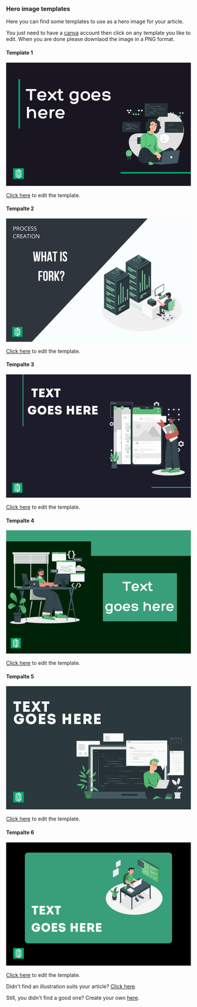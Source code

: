 ### Hero image templates
Here you can find some templates to use as a hero image for your article.

You just need to have a [canva](https://www.canva.com/) account then click on any template you like to edit. When you are done please downlaod the image in a PNG format.

#### Template 1

![Template 1](https://github.com/ahmadmardeni1/Canva/blob/main/Template%201.png)

[Click here](https://www.canva.com/design/DAEZxNJY7ro/cSBuYOb2VJqbbzBH4bSsdA/view?utm_content=DAEZxNJY7ro&utm_campaign=designshare&utm_medium=link&utm_source=sharebutton&mode=preview) to edit the template.

#### Tempalte 2

![Template 2](https://github.com/ahmadmardeni1/Canva/blob/main/Template%202.png)

[Click here](https://www.canva.com/design/DAEZxTw0cjg/amyUyXjukHFvf98w7wxXCw/view?utm_content=DAEZxTw0cjg&utm_campaign=designshare&utm_medium=link&utm_source=sharebutton&mode=preview) to edit the template.


#### Tempalte 3

![Template 3](https://github.com/ahmadmardeni1/Canva/blob/main/Template%203.png)

[Click here](https://www.canva.com/design/DAEZxcpCC1c/BMx_CKPBK7Uj5s7sRSImLg/view?utm_content=DAEZxcpCC1c&utm_campaign=designshare&utm_medium=link&utm_source=sharebutton&mode=preview) to edit the template.


#### Tempalte 4

![Template 4](https://github.com/ahmadmardeni1/Canva/blob/main/Template%204.png)

[Click here](https://www.canva.com/design/DAEZxWoam4g/IdMccgGRnwbfEgkeEApGCw/view?utm_content=DAEZxWoam4g&utm_campaign=designshare&utm_medium=link&utm_source=sharebutton&mode=preview) to edit the template.


#### Tempalte 5

![Template 5](https://github.com/ahmadmardeni1/Canva/blob/main/Template%205.png)

[Click here](https://www.canva.com/design/DAEZxUCNCPo/_S4BRub9hWrN--jvFIbNzw/view?utm_content=DAEZxUCNCPo&utm_campaign=designshare&utm_medium=link&utm_source=sharebutton&mode=preview) to edit the template.



#### Tempalte 6

![Template 6](https://github.com/ahmadmardeni1/Canva/blob/main/Template%206.png)

[Click here](https://www.canva.com/design/DAEZxTOf0CU/7QuCDbS0sqEfB3dx9HKRdg/view?utm_content=DAEZxTOf0CU&utm_campaign=designshare&utm_medium=link&utm_source=sharebutton&mode=preview) to edit the template.

Didn't find an illustration suits your article? [Click here](https://www.dropbox.com/sh/n77qu7u4lnsdl3p/AADBdAfi7UyyvCn4_L5SrcSya?dl=0).

Still, you didn't find a good one? Create your own [here](https://storyset.com/).
